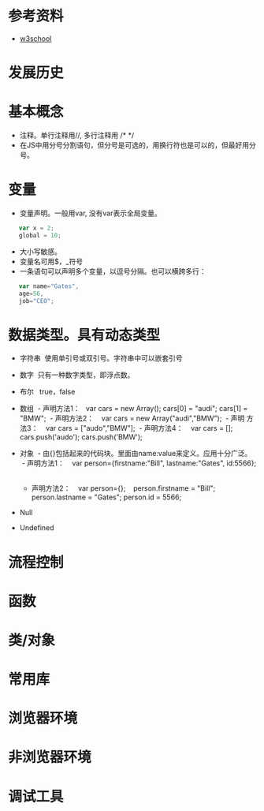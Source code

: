 # 参考资料
* [w3school](http://www.w3school.com.cn)
# 发展历史


# 基本概念
* 注释。单行注释用//, 多行注释用 /* */
* 在JS中用分号分割语句，但分号是可选的，用换行符也是可以的，但最好用分号。

# 变量
* 变量声明。一般用var, 没有var表示全局变量。
 ```javascript
    var x = 2;
    global = 10;
 ```
 * 大小写敏感。
 * 变量名可用$，_符号
 * 一条语句可以声明多个变量，以逗号分隔。也可以横跨多行：
 ```javascript
    var name="Gates",
    age=56,
    job="CEO";
 ```
  
# 数据类型。具有动态类型
* 字符串
  使用单引号或双引号。字符串中可以嵌套引号
* 数字 
  只有一种数字类型，即浮点数。
* 布尔
   true，false
* 数组
  - 声明方法1：
    var cars = new Array();
    cars[0] = "audi";
    cars[1] = "BMW";
  - 声明方法2：
    var cars = new Array("audi","BMW");
  - 声明 方法3：
    var cars = ["audo","BMW"];
  - 声明方法4：
    var cars = [];
    cars.push('audo');
    cars.push('BMW');
    
* 对象
  - 由{}包括起来的代码块。里面由name:value来定义。应用十分广泛。
  - 声明方法1：
    var person={firstname:"Bill", lastname:"Gates", id:5566};   
  - 声明方法2：
    var person={};
    person.firstname = "Bill";
    person.lastname = "Gates";
    person.id = 5566;
        
* Null

* Undefined

# 流程控制
# 函数

# 类/对象
# 常用库
# 浏览器环境

# 非浏览器环境
# 调试工具
